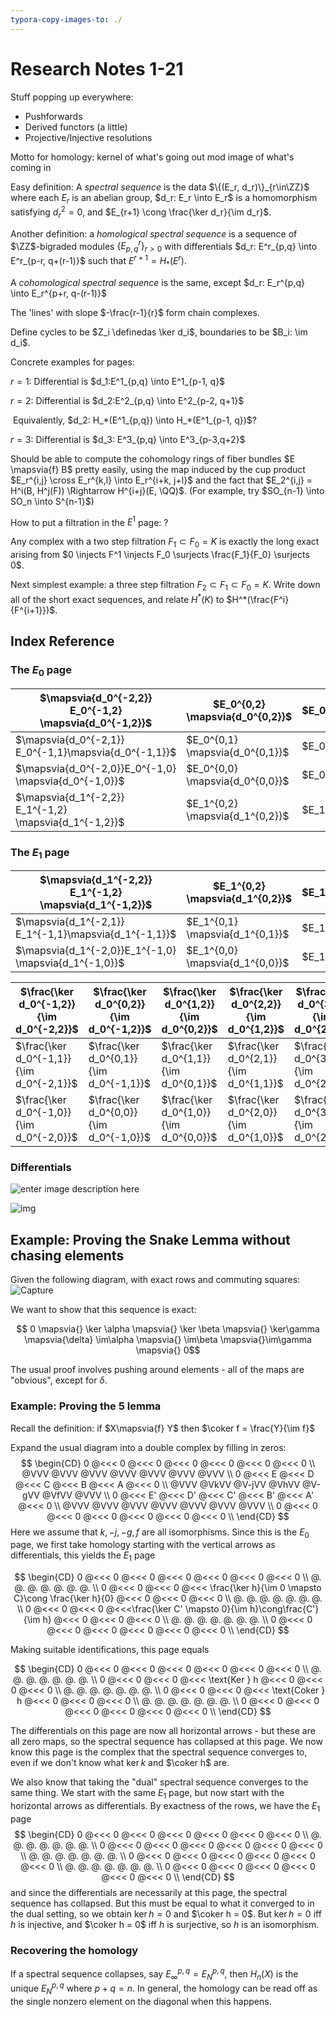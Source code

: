 ```yaml
---
typora-copy-images-to: ./
---
```


# Research Notes 1-21

Stuff popping up everywhere:

- Pushforwards
- Derived functors (a little)
- Projective/Injective resolutions

Motto for homology: kernel of what's going out mod image of what's coming in

Easy definition: A *spectral sequence* is the data $\{(E_r, d_r)\}_{r\in\ZZ}$ where each $E_r$ is an abelian group, $d_r: E_r \into E_r$ is a homomorphism satisfying $d_r^2=0$, and $E_{r+1} \cong \frac{\ker d_r}{\im d_r}$.

Another definition: a *homological spectral sequence* is a sequence of $\ZZ$-bigraded modules $\{E^r_{p,q}\}_{r > 0}$ with differentials $d_r: E^r_{p,q} \into E^r_{p-r, q+(r-1)}$ such that $E^{r+1} = H_*(E^r)$.

A *cohomological spectral sequence* is the same, except $d_r: E_r^{p,q} \into E_r^{p+r, q-(r-1)}$

The 'lines' with slope $-\frac{r-1}{r}$ form chain complexes.

Define cycles to be $Z_i \definedas \ker d_i$, boundaries to be $B_i: \im d_i$.

Concrete examples for pages:

$r=1$: Differential is $d_1:E^1_{p,q} \into E^1_{p-1, q}$

$r=2$: Differential is $d_2:E^2_{p,q} \into E^2_{p-2, q+1}$

​	Equivalently, $d_2: H_*(E^1_{p,q}) \into H_*(E^1_{p-1, q})$?

$r=3$: Differential is $d_3: E^3_{p,q} \into E^3_{p-3,q+2}$



Should be able to compute the cohomology rings of fiber bundles $E \mapsvia{f} B$ pretty easily, using the map induced by the cup product $E_r^{i,j} \cross E_r^{k,l} \into E_r^{i+k, j+l}$ and the fact that $E_2^{i,j} = H^i(B, H^j(F)) \Rightarrow H^{i+j}(E, \QQ)$. (For example, try $SO_{n-1} \into SO_n \into S^{n-1}$)

How to put a filtration in the $E^1$ page: ?

Any complex with a two step filtration $F_1 \subset F_0 = K$ is exactly the long exact arising from $0 \injects F^1 \injects F_0 \surjects \frac{F_1}{F_0} \surjects 0$. 

Next simplest example: a three step filtration $F_2 \subset F_1 \subset F_0 = K$. Write down all of the short exact sequences, and relate $H^*(K)$ to $H^*(\frac{F^i}{F^{i+1}})$.



## Index Reference

### The $E_0$ page

| $\mapsvia{d_0^{-2,2}} E_0^{-1,2} \mapsvia{d_0^{-1,2}}$ | $E_0^{0,2} \mapsvia{d_0^{0,2}}$ | $E_0^{1,2}\mapsvia{d_0^{1,2}}$  | $E_0^{2,2}\mapsvia{d_0^{2,2}}$  | $E_0^{3,2}\mapsvia{d_0^{3,2}}$ | $E_0^{4,2} \mapsvia{d_0^{4,2}}$ | $E_0^{5,2} \mapsvia{d_0^{5,2}}$ |
| ---------------------------------------- | ------------------------------- | ------------------------------- | ------------------------------- | ------------------------------ | ------------------------------- | ------------------------------- |
| $\mapsvia{d_0^{-2,1}} E_0^{-1,1}\mapsvia{d_0^{-1,1}}$ | $E_0^{0,1} \mapsvia{d_0^{0,1}}$ | $E_0^{1,1}\mapsvia{d_0^{1,1}}$  | $E_0^{2,1}\mapsvia{d_0^{2,1}}$  | $E_0^{3,1}\mapsvia{d_0^{3,1}}$ | $E_0^{4,1}\mapsvia{d_0^{4,1}}$  | $E_0^{5,1} \mapsvia{d_0^{5,1}}$ |
| $\mapsvia{d_0^{-2,0}}E_0^{-1,0} \mapsvia{d_0^{-1,0}}$ | $E_0^{0,0} \mapsvia{d_0^{0,0}}$ | $E_0^{1,0} \mapsvia{d_0^{1,0}}$ | $E_0^{2,0} \mapsvia{d_0^{2,0}}$ | $E_0^{3,0}\mapsvia{d_0^{3,0}}$ | $E_0^{4,0}\mapsvia{d_0^{4,0}}$  | $E_0^{5,0} \mapsvia{d_0^{5,0}}$ |
| $\mapsvia{d_1^{-2,2}} E_1^{-1,2} \mapsvia{d_1^{-1,2}}$ | $E_1^{0,2} \mapsvia{d_1^{0,2}}$ | $E_1^{1,2}\mapsvia{d_1^{1,2}}$  | $E_1^{2,2}\mapsvia{d_1^{2,2}}$  | $E_1^{3,2}\mapsvia{d_1^{3,2}}$ | $E_1^{4,2} \mapsvia{d_1^{4,2}}$ | $E_1^{5,2} \mapsvia{d_1^{5,2}}$ |


### The $E_1$ page

| $\mapsvia{d_1^{-2,2}} E_1^{-1,2} \mapsvia{d_1^{-1,2}}$ | $E_1^{0,2} \mapsvia{d_1^{0,2}}$ | $E_1^{1,2}\mapsvia{d_1^{1,2}}$  | $E_1^{2,2}\mapsvia{d_1^{2,2}}$  | $E_1^{3,2}\mapsvia{d_1^{3,2}}$ | $E_1^{4,2} \mapsvia{d_1^{4,2}}$ | $E_1^{5,2} \mapsvia{d_1^{5,2}}$ |
| ---------------------------------------- | ------------------------------- | ------------------------------- | ------------------------------- | ------------------------------ | ------------------------------- | ------------------------------- |
| $\mapsvia{d_1^{-2,1}} E_1^{-1,1}\mapsvia{d_1^{-1,1}}$ | $E_1^{0,1} \mapsvia{d_1^{0,1}}$ | $E_1^{1,1}\mapsvia{d_1^{1,1}}$  | $E_1^{2,1}\mapsvia{d_1^{2,1}}$  | $E_1^{3,1}\mapsvia{d_1^{3,1}}$ | $E_1^{4,1}\mapsvia{d_1^{4,1}}$  | $E_1^{5,1} \mapsvia{d_1^{5,1}}$ |
| $\mapsvia{d_1^{-2,0}}E_1^{-1,0} \mapsvia{d_1^{-1,0}}$ | $E_1^{0,0} \mapsvia{d_1^{0,0}}$ | $E_1^{1,0} \mapsvia{d_1^{1,0}}$ | $E_1^{2,0} \mapsvia{d_1^{2,0}}$ | $E_1^{3,0}\mapsvia{d_1^{3,0}}$ | $E_1^{4,0}\mapsvia{d_1^{4,0}}$  | $E_1^{5,0} \mapsvia{d_1^{5,0}}$ |

| $\frac{\ker d_0^{-1,2}}{\im d_0^{-2,2}}$ | $\frac{\ker d_0^{0,2}}{\im d_0^{-1,2}}$ | $\frac{\ker d_0^{1,2}}{\im d_0^{0,2}}$ | $\frac{\ker d_0^{2,2}}{\im d_0^{1,2}}$ | $\frac{\ker d_0^{3,2}}{\im d_0^{2,2}}$ | $\frac{\ker d_0^{4,2}}{\im d_0^{3,2}}$ | $\frac{\ker d_0^{5,2}}{\im d_0^{4,2}}$ |
| ---------------------------------------- | --------------------------------------- | -------------------------------------- | -------------------------------------- | -------------------------------------- | -------------------------------------- | -------------------------------------- |
| $\frac{\ker d_0^{-1,1}}{\im d_0^{-2,1}}$ | $\frac{\ker d_0^{0,1}}{\im d_0^{-1,1}}$ | $\frac{\ker d_0^{1,1}}{\im d_0^{0,1}}$ | $\frac{\ker d_0^{2,1}}{\im d_0^{1,1}}$ | $\frac{\ker d_0^{3,1}}{\im d_0^{2,1}}$ | $\frac{\ker d_0^{4,1}}{\im d_0^{3,1}}$ | $\frac{\ker d_0^{5,1}}{\im d_0^{4,1}}$ |
| $\frac{\ker d_0^{-1,0}}{\im d_0^{-2,0}}$ | $\frac{\ker d_0^{0,0}}{\im d_0^{-1,0}}$ | $\frac{\ker d_0^{1,0}}{\im d_0^{0,0}}$ | $\frac{\ker d_0^{2,0}}{\im d_0^{1,0}}$ | $\frac{\ker d_0^{3,0}}{\im d_0^{2,0}}$ | $\frac{\ker d_0^{4,0}}{\im d_0^{3,0}}$ | $\frac{\ker d_0^{5,0}}{\im d_0^{4,0}}$ |

### Differentials

![enter image description here](https://i.stack.imgur.com/AeWFZ.png)

![img](https://i.stack.imgur.com/de8wd.png)

## Example: Proving the Snake Lemma without chasing elements

Given the following diagram, with exact rows and commuting squares:![Capture](Capture.PNG)

We want to show that this sequence is exact:

$$ 0 \mapsvia{} \ker \alpha \mapsvia{} \ker \beta \mapsvia{} \ker\gamma \mapsvia{\delta} \im\alpha \mapsvia{} \im\beta \mapsvia{}\im\gamma \mapsvia{} 0$$

The usual proof involves pushing around elements - all of the maps are "obvious", except for $\delta$.

### Example: Proving the 5 lemma

Recall the definition: if $X\mapsvia{f} Y$ then $\coker f = \frac{Y}{\im f}$

Expand the usual diagram into a double complex by filling in zeros:
$$
\begin{CD}
0 @<<< 0 @<<< 0 @<<< 0 @<<< 0 @<<< 0 @<<< 0 \\
@VVV @VVV @VVV @VVV @VVV @VVV @VVV \\
0 @<<< E @<<< D @<<< C @<<< B @<<< A @<<< 0 \\
@VVV @VkVV @V-jVV @VhVV @V-gVV @VfVV @VVV \\
0 @<<< E' @<<< D' @<<< C' @<<< B' @<<< A' @<<< 0 \\
@VVV @VVV @VVV @VVV @VVV @VVV @VVV \\
0 @<<< 0 @<<< 0 @<<< 0 @<<< 0 @<<< 0 @<<< 0 \\
\end{CD}
$$
Here we assume that $k, -j,  -g, f$ are all isomorphisms. Since this is the $E_0$ page, we first take homology starting with the vertical arrows as differentials, this yields the $E_1$ page


$$
\begin{CD}
0 @<<< 0 @<<< 0 @<<< 0 @<<< 0 @<<< 0 @<<< 0 \\
@. @. @. @. @. @. @. \\
0 @<<< 0 @<<< 0 @<<< \frac{\ker h}{\im 0 \mapsto C}\cong \frac{\ker h}{0} @<<< 0 @<<< 0 @<<< 0 \\
@. @. @. @. @. @. @. \\
0 @<<< 0 @<<< 0 @<<<\frac{\ker C' \mapsto 0}{\im h}\cong\frac{C'}{\im h} @<<< 0 @<<< 0 @<<< 0 \\
@. @. @. @. @. @. @. \\
0 @<<< 0 @<<< 0 @<<< 0 @<<< 0 @<<< 0 @<<< 0 \\
\end{CD}
$$

Making suitable identifications, this page equals


$$
\begin{CD}
0 @<<< 0 @<<< 0 @<<< 0 @<<< 0 @<<< 0 @<<< 0 \\
@. @. @. @. @. @. @. \\
0 @<<< 0 @<<< 0 @<<< \text{Ker } h @<<< 0 @<<< 0 @<<< 0 \\
@. @. @. @. @. @. @. \\
0 @<<< 0 @<<< 0 @<<< \text{Coker } h @<<< 0 @<<< 0 @<<< 0 \\
@. @. @. @. @. @. @. \\
0 @<<< 0 @<<< 0 @<<< 0 @<<< 0 @<<< 0 @<<< 0 \\
\end{CD}
$$

The differentials on this page are now all horizontal arrows - but these are all zero maps, so the spectral sequence has collapsed at this page. We now know this page is the complex that the spectral sequence converges to, even if we don't know what $\ker k$ and $\coker h$ are. 

We also know that taking the "dual" spectral sequence converges to the same thing. We start with the same $E_1$ page, but now start with the horizontal arrows as differentials. By exactness of the rows, we have the $E_1$ page
$$
\begin{CD}
0 @<<< 0 @<<< 0 @<<< 0 @<<< 0 @<<< 0 @<<< 0 \\
@. @. @. @. @. @. @. \\
0 @<<< 0 @<<< 0 @<<< 0 @<<< 0 @<<< 0 @<<< 0 \\
@. @. @. @. @. @. @. \\
0 @<<< 0 @<<< 0 @<<< 0 @<<< 0 @<<< 0 @<<< 0 \\
@. @. @. @. @. @. @. \\
0 @<<< 0 @<<< 0 @<<< 0 @<<< 0 @<<< 0 @<<< 0 \\
\end{CD}
$$
and since the differentials are necessarily at this page, the spectral sequence has collapsed. But this must be equal to what it converged to in the dual setting, so we obtain $\ker h = 0$ and $\coker h = 0$. But $\ker h = 0$ iff $h$ is injective, and $\coker h = 0$ iff $h$ is surjective, so $h$ is an isomorphism.

### Recovering the homology

If a spectral sequence collapses, say $E_\infty^{p,q} = E_N^{p,q}$, then $H_n(X)$ is the unique $E_N^{p,q}$ where $p+q=n$. In general, the homology can be read off as the single nonzero element on the diagonal when this happens.